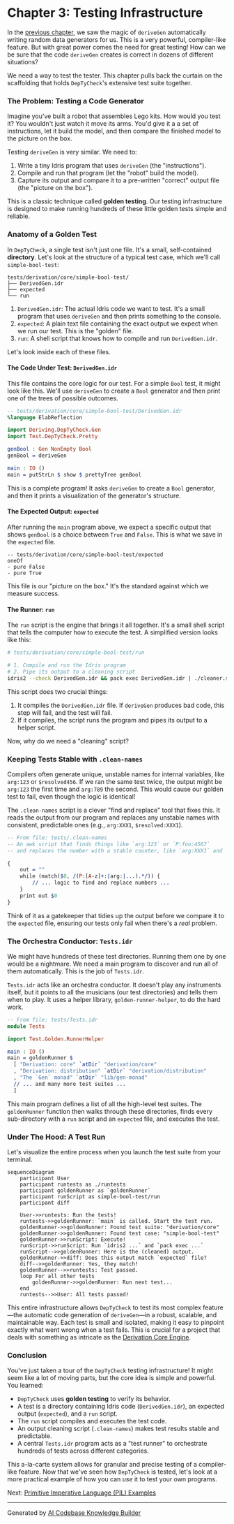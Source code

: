 # Chapter 3: Testing Infrastructure

In the [previous chapter](02_automatic__gen__derivation.md), we saw the magic of `deriveGen` automatically writing random data generators for us. This is a very powerful, compiler-like feature. But with great power comes the need for great testing! How can we be sure that the code `deriveGen` creates is correct in dozens of different situations?

We need a way to test the tester. This chapter pulls back the curtain on the scaffolding that holds `DepTyCheck`'s extensive test suite together.

### The Problem: Testing a Code Generator

Imagine you've built a robot that assembles Lego kits. How would you test it? You wouldn't just watch it move its arms. You'd give it a a set of instructions, let it build the model, and then compare the finished model to the picture on the box.

Testing `deriveGen` is very similar. We need to:
1.  Write a tiny Idris program that uses `deriveGen` (the "instructions").
2.  Compile and run that program (let the "robot" build the model).
3.  Capture its output and compare it to a pre-written "correct" output file (the "picture on the box").

This is a classic technique called **golden testing**. Our testing infrastructure is designed to make running hundreds of these little golden tests simple and reliable.

### Anatomy of a Golden Test

In `DepTyCheck`, a single test isn't just one file. It's a small, self-contained **directory**. Let's look at the structure of a typical test case, which we'll call `simple-bool-test`:

```
tests/derivation/core/simple-bool-test/
├── DerivedGen.idr
├── expected
└── run
```

1.  `DerivedGen.idr`: The actual Idris code we want to test. It's a small program that uses `deriveGen` and then prints something to the console.
2.  `expected`: A plain text file containing the exact output we expect when we run our test. This is the "golden" file.
3.  `run`: A shell script that knows how to compile and run `DerivedGen.idr`.

Let's look inside each of these files.

#### The Code Under Test: `DerivedGen.idr`

This file contains the core logic for our test. For a simple `Bool` test, it might look like this. We'll use `deriveGen` to create a `Bool` generator and then print one of the trees of possible outcomes.

```idris
-- tests/derivation/core/simple-bool-test/DerivedGen.idr
%language ElabReflection

import Deriving.DepTyCheck.Gen
import Test.DepTyCheck.Pretty

genBool : Gen NonEmpty Bool
genBool = deriveGen

main : IO ()
main = putStrLn $ show $ prettyTree genBool
```
This is a complete program! It asks `deriveGen` to create a `Bool` generator, and then it prints a visualization of the generator's structure.

#### The Expected Output: `expected`

After running the `main` program above, we expect a specific output that shows `genBool` is a choice between `True` and `False`. This is what we save in the `expected` file.

```text
-- tests/derivation/core/simple-bool-test/expected
oneOf
- pure False
- pure True
```
This file is our "picture on the box." It's the standard against which we measure success.

#### The Runner: `run`

The `run` script is the engine that brings it all together. It's a small shell script that tells the computer how to execute the test. A simplified version looks like this:

```bash
# tests/derivation/core/simple-bool-test/run

# 1. Compile and run the Idris program
# 2. Pipe its output to a cleaning script
idris2 --check DerivedGen.idr && pack exec DerivedGen.idr | ./cleaner.sh
```

This script does two crucial things:
1.  It compiles the `DerivedGen.idr` file. If `deriveGen` produces bad code, this step will fail, and the test will fail.
2.  If it compiles, the script runs the program and pipes its output to a helper script.

Now, why do we need a "cleaning" script?

### Keeping Tests Stable with `.clean-names`

Compilers often generate unique, unstable names for internal variables, like `arg:123` or `$resolved456`. If we ran the same test twice, the output might be `arg:123` the first time and `arg:789` the second. This would cause our golden test to fail, even though the logic is identical!

The `.clean-names` script is a clever "find and replace" tool that fixes this. It reads the output from our program and replaces any unstable names with consistent, predictable ones (e.g., `arg:XXX1`, `$resolved:XXX1`).

```idris
-- From file: tests/.clean-names
-- An awk script that finds things like `arg:123` or `P:foo:4567`
-- and replaces the number with a stable counter, like `arg:XXX1` and `P:foo:XXX1`.

{
    out = ""
    while (match($0, /(P:[A-z]+:|arg:|...).*/)) {
        // ... logic to find and replace numbers ...
    }
    print out $0
}
```

Think of it as a gatekeeper that tidies up the output before we compare it to the `expected` file, ensuring our tests only fail when there's a *real* problem.

### The Orchestra Conductor: `Tests.idr`

We might have hundreds of these test directories. Running them one by one would be a nightmare. We need a main program to discover and run all of them automatically. This is the job of `Tests.idr`.

`Tests.idr` acts like an orchestra conductor. It doesn't play any instruments itself, but it points to all the musicians (our test directories) and tells them when to play. It uses a helper library, `golden-runner-helper`, to do the hard work.

```idris
-- From file: tests/Tests.idr
module Tests

import Test.Golden.RunnerHelper

main : IO ()
main = goldenRunner $
  [ "Derivation: core" `atDir` "derivation/core"
  , "Derivation: distribution" `atDir` "derivation/distribution"
  , "The `Gen` monad" `atDir` "lib/gen-monad"
  // ... and many more test suites ...
  ]
```

This main program defines a list of all the high-level test suites. The `goldenRunner` function then walks through these directories, finds every sub-directory with a `run` script and an `expected` file, and executes the test.

### Under The Hood: A Test Run

Let's visualize the entire process when you launch the test suite from your terminal.

```mermaid
sequenceDiagram
    participant User
    participant runtests as ./runtests
    participant goldenRunner as `goldenRunner`
    participant runScript as simple-bool-test/run
    participant diff

    User->>runtests: Run the tests!
    runtests->>goldenRunner: `main` is called. Start the test run.
    goldenRunner->>goldenRunner: Found test suite: "derivation/core"
    goldenRunner->>goldenRunner: Found test case: "simple-bool-test"
    goldenRunner->>runScript: Execute!
    runScript->>runScript: Run `idris2 ...` and `pack exec ...`
    runScript-->>goldenRunner: Here is the (cleaned) output.
    goldenRunner->>diff: Does this output match `expected` file?
    diff-->>goldenRunner: Yes, they match!
    goldenRunner-->>runtests: Test passed.
    loop For all other tests
        goldenRunner->>goldenRunner: Run next test...
    end
    runtests-->>User: All tests passed!
```

This entire infrastructure allows `DepTyCheck` to test its most complex feature—the automatic code generation of `deriveGen`—in a robust, scalable, and maintainable way. Each test is small and isolated, making it easy to pinpoint exactly what went wrong when a test fails. This is crucial for a project that deals with something as intricate as the [Derivation Core Engine](07_derivation_core_engine.md).

### Conclusion

You've just taken a tour of the `DepTyCheck` testing infrastructure! It might seem like a lot of moving parts, but the core idea is simple and powerful. You learned:

-   `DepTyCheck` uses **golden testing** to verify its behavior.
-   A test is a directory containing Idris code (`DerivedGen.idr`), an expected output (`expected`), and a `run` script.
-   The `run` script compiles and executes the test code.
-   An output cleaning script (`.clean-names`) makes test results stable and predictable.
-   A central `Tests.idr` program acts as a "test runner" to orchestrate hundreds of tests across different categories.

This a-la-carte system allows for granular and precise testing of a compiler-like feature. Now that we've seen how `DepTyCheck` is tested, let's look at a more practical example of how you can *use* it to test your own programs.

Next: [Primitive Imperative Language (PIL) Examples](04_primitive_imperative_language__pil__examples.md)

---

Generated by [AI Codebase Knowledge Builder](https://github.com/The-Pocket/Tutorial-Codebase-Knowledge)